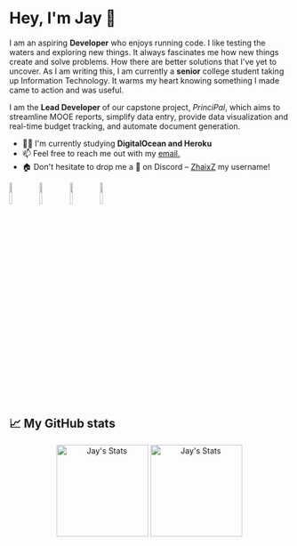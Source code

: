 
<!--horizontal divider(gradiant)-->

# Hey, I'm Jay 👋

I am an aspiring **Developer** who enjoys running code. I like testing the waters and exploring new things. It always fascinates me how new things create and solve problems. How there are better solutions that I've yet to uncover. As I am writing this, I am currently a **senior** college student taking up Information Technology. It warms my heart knowing something I made came to action and was useful.

I am the **Lead Developer** of our capstone project, *PrinciPal*, which aims to streamline MOOE reports, simplify data entry, provide data visualization and real-time budget tracking, and automate document generation.

- ✍🏻 I'm currently studying **DigitalOcean and Heroku**
- 📫 Feel free to reach me out with my <a href="mailto:jay.nayonjr@cit.edu">email.</a>
- 🏠 Don't hesitate to drop me a **👋** on Discord –  [ZhaixZ](https://discordapp.com/users/583988392480604171) my username!

<div class="badges-intro">
<code><img width="10%" src="https://www.vectorlogo.zone/logos/reactjs/reactjs-ar21.svg"></code>
<code><img width="10%" src="https://www.vectorlogo.zone/logos/springio/springio-ar21.svg"></code>
<code><img width="10%" src="https://www.vectorlogo.zone/logos/mongodb/mongodb-ar21.svg"></code>
<code><img width="10%" src="https://www.vectorlogo.zone/logos/nginx/nginx-ar21.svg"></code>
</div>

## 📈 My GitHub stats
<div class="badges-githubstats">
  <p align="center">
    <img src="https://github-readme-stats.vercel.app/api?username=jaynayon&theme=vue&show_icons=true&hide_border=true&count_private=true" alt="Jay's Stats" height="165"/>
    <img src="https://github-readme-streak-stats.herokuapp.com/?user=jaynayon&theme=vue&hide_border=true" alt="Jay's Stats" height="165"/>
  </p>
</div>

<div align="center"> 
<!-- <img hight="500" width="896" alt="GIF" align="center" src="https://github.com/Jaynayon/jaynayon/blob/main/assets/asta.gif"> -->
</div>
<!-- <img src="https://user-images.githubusercontent.com/73097560/115834477-dbab4500-a447-11eb-908a-139a6edaec5c.gif"> -->
<!--h1 without bottom border-->

<!--- stats & Trophy (start) -->
<!--- <p align="center">
<div align=center>
  <a href="https://github.com/ryo-ma/github-profile-trophy" title="Go to Source">
      <img align="center" width=84% src="https://github-profile-trophy.vercel.app/?username=jaynayon&theme=radical&row=1&column=7&margin-h=15&margin-w=5&no-bg=true" alt="TROPHY" />
    </a>
</div>
</p>  -->
<!--- stats (end) -->

<!-- ## 👨🏻‍💻 Technologies That I Know -->

<!--tech stack icons-->
<!-- <p align="center">
  <a href="https://skillicons.dev">
    <img src="https://skillicons.dev/icons?i=git,cpp,css,cs,discord,figma,spring,eclipse,anaconda,androidstudio,express,npm,github,html,sublime,java,js,md,materialui,express,mongodb,mysql,nodejs,postman,py,react,ts,vscode, wordpress,windows,visualstudio,kali,nginx,opencv,ubuntu,,&perline=14" />
  </a>
</p> -->

